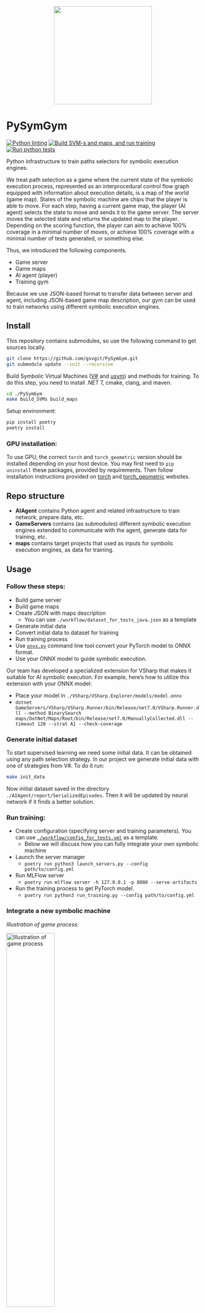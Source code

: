 <p align="center">
  <img src="./resources/logo.png" width="256">
</p>

# PySymGym

[![Python linting](https://github.com/PySymGym/PySymGym/actions/workflows/python_linting.yaml/badge.svg)](https://github.com/PySymGym/PySymGym/actions/workflows/python_linting.yaml)
[![Build SVM-s and maps, and run training](https://github.com/PySymGym/PySymGym/actions/workflows/build_and_run.yaml/badge.svg)](https://github.com/PySymGym/PySymGym/actions/workflows/build_and_run.yaml)
[![Run python tests](https://github.com/PySymGym/PySymGym/actions/workflows/python_tests.yaml/badge.svg)](https://github.com/PySymGym/PySymGym/actions/workflows/python_tests.yaml)

Python infrastructure to train paths selectors for symbolic execution engines.

We treat path selection as a game where the current state of the symbolic execution process, represented as an interprocedural control flow graph equipped with information about execution details, is a map of the world (game map). States of the symbolic machine are chips that the player is able to move. For each step, having a current game map, the player (AI agent) selects the state to move and sends it to the game server. The server moves the selected state and returns the updated map to the player. Depending on the scoring function, the player can aim to achieve 100% coverage in a minimal number of moves, or achieve 100% coverage with a minimal number of tests generated, or something else.

Thus, we introduced the following components.

- Game server
- Game maps
- AI agent (player)
- Training gym

Because we use JSON-based format to transfer data between server and agent, including JSON-based game map description, our gym can be used to train networks using different symbolic execution engines.

## Install

This repository contains submodules, so use the following command to get sources locally.

```sh
git clone https://github.com/gsvgit/PySymGym.git
git submodule update --init --recursive
```

Build Symbolic Virtual Machines ([V#](https://github.com/VSharp-team/VSharp) and [usvm](https://github.com/UnitTestBot/usvm)) and methods for training. To do this step, you need to install .NET 7, cmake, clang, and maven.

```bash
cd ./PySymGym
make build_SVMs build_maps
```

Setup environment:

```bash
pip install poetry
poetry install
```

### GPU installation:

To use GPU, the correct `torch` and `torch_geometric` version should be installed depending on your host device. You may first need to `pip uninstall` these packages, provided by requirements.
Then follow installation instructions provided on [torch](https://pytorch.org/get-started/locally/) and [torch_geometric](https://pytorch-geometric.readthedocs.io/en/stable/install/installation.html#installation-from-wheels) websites.

## Repo structure

- **AIAgent** contains Python agent and related infrastructure to train network, prepare data, etc.
- **GameServers** contains (as submodules) different symbolic execution engines extended to communicate with the agent, generate data for training, etc.
- **maps** contains target projects that used as inputs for symbolic execution engines, as data for training.

## Usage

### Follow these steps:

- Build game server
- Build game maps
- Create JSON with maps description
  - You can use `./workflow/dataset_for_tests_java.json` as a template
- Generate initial data
- Convert initial data to dataset for training
- Run training process
- Use [`onyx.py`](#onnx-conversion) command line tool convert your PyTorch model to ONNX format.
- Use your ONNX model to guide symbolic execution.

Our team has developed a specialized extension for VSharp that makes it suitable for AI symbolic execution. For example, here’s how to utilize this extension with your ONNX model:

- Place your model in `./VSharp/VSharp.Explorer/models/model.onnx`
- `dotnet GameServers/VSharp/VSharp.Runner/bin/Release/net7.0/VSharp.Runner.dll --method BinarySearch maps/DotNet/Maps/Root/bin/Release/net7.0/ManuallyCollected.dll --timeout 120 --strat AI --check-coverage`

### Generate initial dataset

To start supervised learning we need some initial data. It can be obtained using any path selection strategy. In our project we generate initial data with one of strategies from V#. To do it run:

```bash
make init_data
```

Now initial dataset saved in the directory `./AIAgent/report/SerializedEpisodes`. Then it will be updated by neural network if it finds a better solution.

### Run training:

- Create configuration (specifying server and training parameters). You can use [`./workflow/config_for_tests.yml`](./workflow/config_for_tests.yml) as a template.
  - Below we will discuss how you can fully integrate your own symbolic machine
- Launch the server manager
  - `poetry run python3 launch_servers.py --config path/to/config.yml`
- Run MLFlow server
  - `poetry run mlflow server -h 127.0.0.1 -p 8080 --serve-artifacts`
- Run the training process to get PyTorch model.
  - `poetry run python3 run_training.py --config path/to/config.yml`

### Integrate a new symbolic machine

_Illustration of game process:_

<img src="resources/game_process_illustration.png" width="50%" title="Illustration of game process"/>

To integrate a new symbolic machine, it is necessary to:

- See [play_game](AIAgent/ml/game/play_game.py) to implement a server part with support for the websocket protocol
- See [messages](AIAgent/connection/game_server_conn/messages.py) to provide serialization-deserialization of data according to the established protocol
- Implement methods for:

  - Symbolic execution in training mode (example: `./VSharp/VSharp.ML.GameServer.Runner/Main.fs`)
  - Running with a trained model (example: `./VSharp/VSharp.Explorer/AISearcher.fs`)

_Integration examples:_ see [GameServers](GameServers/) directory. There are 2 integrated symbolic machines at present:

- [VSharp](https://github.com/PySymGym/VSharp) (.NET symbolic machine) and [its maps](maps/DotNet/)
- [usvm](https://github.com/PySymGym/usvm) (JVM symbolic machine) and [its maps](maps/Java/).

Currently we use V# as a primary game server. You can see example of typical workflow in [our automation](.github/workflows/build_and_run.yaml).

### ONNX conversion

To use ONNX conversion tool, locate `onyx.py` script in `AIAgent/` directory. Then run the following command:

```bash
python3 onyx.py --sample-gamestate <game_state0.json> \
    --pytorch-model <model>.pt \
    --savepath <converted_model_save_path>.onnx \
    --import-model-fqn <model.module.fqn.Model> \
    --model-kwargs <yaml_with_model_args.yml> \
    [optional] --verify-on <game_state1.json> <game_state2.json> <game_state3.json> ...
```

model_kwargs yaml file, _verification_ game_states and _sample_ game_state (use any) can be found in [resources/onnx](resources/onnx/) dir

## Linting tools

Install [ruff](https://docs.astral.sh/ruff/) linter and code formatter by running following command in repo root to check your codestyle before committing:

```sh
pip install ruff

# to autofix all linting problems, run
ruff format
```

**Or** [integrate](https://docs.astral.sh/ruff/integrations/#vs-code-official) it with your favorite code editor (for example, [VSCode](https://marketplace.visualstudio.com/items?itemName=charliermarsh.ruff))

## Results
_Comparison of the selector based on our model (AI) with the best selector of V#. All metrics except coverage provided for methods with equal coverage._
<div align="center">
  <img src="./resources/coverage.svg" width="46.11%"> <img src="./resources/tests_eq_coverage.svg" width="46%">
</div>
<div align="center">
  <img src="./resources/total_time_eq_coverage.svg" width="46%"> <img src="./resources/errors_eq_coverage.svg" width="46.1%">
</div>

*ExecutionTreeContributedCoverage* searcher claimed to be the best in V# for test generation and was chosen as a reference.
Both searchers were executed with a timeout of 180 seconds for each method.

Our model demonstrates slightly better average coverage (87.97% vs 87.61%) in a slightly worse average time (22.8 sec vs 18.5 sec). Detailed analysis shows that the trained model generates significantly fewer tests (as expected with respect to an objective function) but reports fewer potential errors (which also correlates with the objective function).
